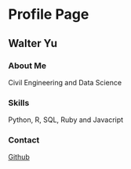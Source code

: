 # Profile Page

## Walter Yu

### About Me

Civil Engineering and Data Science

### Skills

Python, R, SQL, Ruby and Javacript

### Contact

[Github](https://github.com/walteryu)
